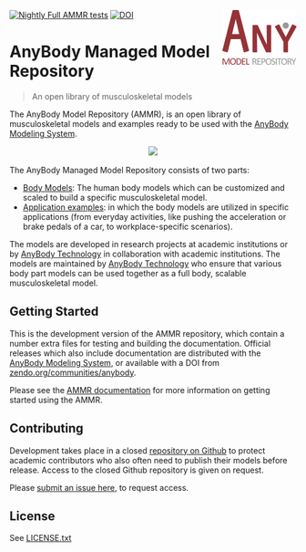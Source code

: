 [![Nightly Full AMMR tests](https://github.com/AnyBody/ammr/workflows/Nightly%20Full%20AMMR%20tests/badge.svg)](https://github.com/AnyBody/ammr/actions?query=workflow%3A%22Nightly+Full+AMMR+tests%22+branch%3Amaster) [![DOI](https://zenodo.org/badge/DOI/10.5281/zenodo.1251306.svg)](https://doi.org/10.5281/zenodo.1251306)<img src="_static/AMMR_Logo2.png" align="right" />

# AnyBody Managed Model Repository 
> An open library of musculoskeletal models


The AnyBody Model Repository (AMMR), is an open library of musculoskeletal
models and examples ready to be used with the [AnyBody Modeling
System](https://www.anybodytech.com/software/ams/).

<p align="center">
  <img src = "https://anyscript.org/ammr-doc/_images/ammr_bodyparts.png" width=350>
</p>

The AnyBody Managed Model Repository consists of two parts:

* [Body Models](https://anyscript.org/ammr-doc/body/models.html): The human body
  models which can be customized and scaled to build a specific musculoskeletal
  model.
* [Application examples](https://anyscript.org/ammr-doc/auto_examples/index.html):
  in which the body models are utilized in specific applications (from everyday
  activities, like pushing the acceleration or brake pedals of a car, to
  workplace-specific scenarios).

The models are developed in research projects at academic institutions or by
[AnyBody Technology](https://anybodytech.com) in collaboration with academic
institutions. The models are maintained by [AnyBody
Technology](https://anybodytech.com) who ensure that various body part models
can be used together as a full body, scalable musculoskeletal model.


## Getting Started

This is the development version of the AMMR repository, which contain a number
extra files for testing and building the documentation. Official releases which
also include documentation are distributed with the [AnyBody Modeling
System](https://www.anybodytech.com/software/anybodymodelingsystem/), or available with a DOI from
[zendo.org/communities/anybody](https://zenodo.org/communities/anybody/). 

Please see the [AMMR documentation](https://anyscript.org/ammr-doc/beta) for more
information on getting started using the AMMR.

## Contributing

Development takes place in a closed [repository on
Github](https://github.com/anybody/ammr) to protect academic contributors
who also often need to publish their models before release. Access to the closed
Github repository is given on request. 

Please [submit an issue here](https://github.com/AnyBody/ammr-doc/issues), to request access. 

<!---
A [public mirror](https://gihub.com/anybody/ammr) exists on GitHub in which the
[main development
branch](https://github.com/AnyBody-Research-Group/AMMR/commits/master) is
available. Pull request are very welcome on GitHub.
--->

## License

See [LICENSE.txt](../LICENSE.txt)
